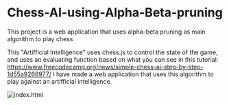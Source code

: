 # Chess-AI-using-Alpha-Beta-pruning
This project is a web application that uses alpha-beta pruning as main algorithm to play chess

This "Artifficial Intelligence" uses chess.js to control the state of the game, and uses an evaluating function based on what you can see in this tutorial: https://www.freecodecamp.org/news/simple-chess-ai-step-by-step-1d55a9266977/
I have made a web application that uses this algorithm to play against an artifficial intelligence.

![index.html](https://i.ibb.co/vZ0pQp9/Captura-de-pantalla-de-2020-03-20-20-58-04.png)
